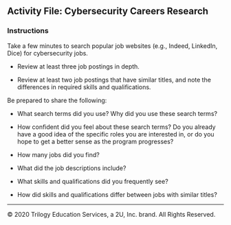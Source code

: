 ## Activity File: Cybersecurity Careers Research

### Instructions 

Take a few minutes to search popular job websites (e.g., Indeed, LinkedIn, Dice) for cybersecurity jobs.

- Review at least three job postings in depth.

- Review at least two job postings that have similar titles, and note the differences in required skills and qualifications.

Be prepared to share the following:

- What search terms did you use? Why did you use these search terms?

- How confident did you feel about these search terms? Do you already have a good idea of the specific roles you are interested in, or do you hope to get a better sense as the program progresses?

- How many jobs did you find?

- What did the job descriptions include?

- What skills and qualifications did you frequently see?

- How did skills and qualifications differ between jobs with similar titles?

---

© 2020 Trilogy Education Services, a 2U, Inc. brand. All Rights Reserved.    